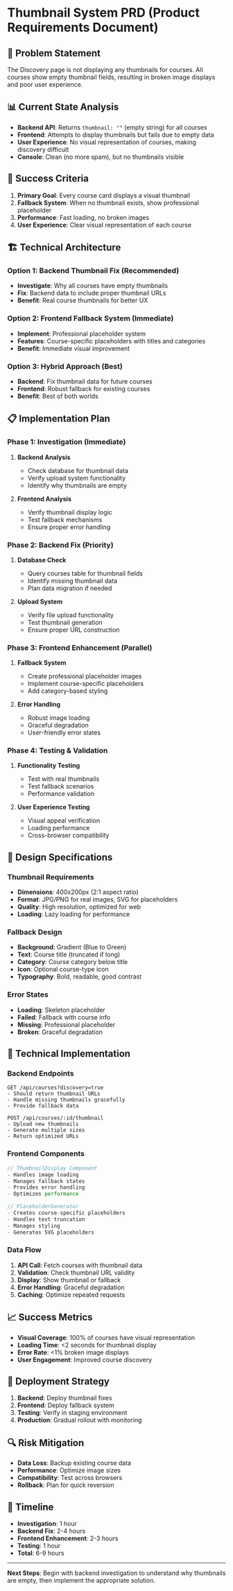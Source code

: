 # Thumbnail System PRD (Product Requirements Document)

## 🎯 **Problem Statement**
The Discovery page is not displaying any thumbnails for courses. All courses show empty thumbnail fields, resulting in broken image displays and poor user experience.

## 📊 **Current State Analysis**
- **Backend API**: Returns `thumbnail: ""` (empty string) for all courses
- **Frontend**: Attempts to display thumbnails but fails due to empty data
- **User Experience**: No visual representation of courses, making discovery difficult
- **Console**: Clean (no more spam), but no thumbnails visible

## 🎯 **Success Criteria**
1. **Primary Goal**: Every course card displays a visual thumbnail
2. **Fallback System**: When no thumbnail exists, show professional placeholder
3. **Performance**: Fast loading, no broken images
4. **User Experience**: Clear visual representation of each course

## 🏗️ **Technical Architecture**

### **Option 1: Backend Thumbnail Fix (Recommended)**
- **Investigate**: Why all courses have empty thumbnails
- **Fix**: Backend data to include proper thumbnail URLs
- **Benefit**: Real course thumbnails for better UX

### **Option 2: Frontend Fallback System (Immediate)**
- **Implement**: Professional placeholder system
- **Features**: Course-specific placeholders with titles and categories
- **Benefit**: Immediate visual improvement

### **Option 3: Hybrid Approach (Best)**
- **Backend**: Fix thumbnail data for future courses
- **Frontend**: Robust fallback for existing courses
- **Benefit**: Best of both worlds

## 📋 **Implementation Plan**

### **Phase 1: Investigation (Immediate)**
1. **Backend Analysis**
   - Check database for thumbnail data
   - Verify upload system functionality
   - Identify why thumbnails are empty

2. **Frontend Analysis**
   - Verify thumbnail display logic
   - Test fallback mechanisms
   - Ensure proper error handling

### **Phase 2: Backend Fix (Priority)**
1. **Database Check**
   - Query courses table for thumbnail fields
   - Identify missing thumbnail data
   - Plan data migration if needed

2. **Upload System**
   - Verify file upload functionality
   - Test thumbnail generation
   - Ensure proper URL construction

### **Phase 3: Frontend Enhancement (Parallel)**
1. **Fallback System**
   - Create professional placeholder images
   - Implement course-specific placeholders
   - Add category-based styling

2. **Error Handling**
   - Robust image loading
   - Graceful degradation
   - User-friendly error states

### **Phase 4: Testing & Validation**
1. **Functionality Testing**
   - Test with real thumbnails
   - Test fallback scenarios
   - Performance validation

2. **User Experience Testing**
   - Visual appeal verification
   - Loading performance
   - Cross-browser compatibility

## 🎨 **Design Specifications**

### **Thumbnail Requirements**
- **Dimensions**: 400x200px (2:1 aspect ratio)
- **Format**: JPG/PNG for real images, SVG for placeholders
- **Quality**: High resolution, optimized for web
- **Loading**: Lazy loading for performance

### **Fallback Design**
- **Background**: Gradient (Blue to Green)
- **Text**: Course title (truncated if long)
- **Category**: Course category below title
- **Icon**: Optional course-type icon
- **Typography**: Bold, readable, good contrast

### **Error States**
- **Loading**: Skeleton placeholder
- **Failed**: Fallback with course info
- **Missing**: Professional placeholder
- **Broken**: Graceful degradation

## 🔧 **Technical Implementation**

### **Backend Endpoints**
```
GET /api/courses?discovery=true
- Should return thumbnail URLs
- Handle missing thumbnails gracefully
- Provide fallback data

POST /api/courses/:id/thumbnail
- Upload new thumbnails
- Generate multiple sizes
- Return optimized URLs
```

### **Frontend Components**
```javascript
// ThumbnailDisplay Component
- Handles image loading
- Manages fallback states
- Provides error handling
- Optimizes performance

// PlaceholderGenerator
- Creates course-specific placeholders
- Handles text truncation
- Manages styling
- Generates SVG placeholders
```

### **Data Flow**
1. **API Call**: Fetch courses with thumbnail data
2. **Validation**: Check thumbnail URL validity
3. **Display**: Show thumbnail or fallback
4. **Error Handling**: Graceful degradation
5. **Caching**: Optimize repeated requests

## 📈 **Success Metrics**
- **Visual Coverage**: 100% of courses have visual representation
- **Loading Time**: <2 seconds for thumbnail display
- **Error Rate**: <1% broken image displays
- **User Engagement**: Improved course discovery

## 🚀 **Deployment Strategy**
1. **Backend**: Deploy thumbnail fixes
2. **Frontend**: Deploy fallback system
3. **Testing**: Verify in staging environment
4. **Production**: Gradual rollout with monitoring

## 🔍 **Risk Mitigation**
- **Data Loss**: Backup existing course data
- **Performance**: Optimize image sizes
- **Compatibility**: Test across browsers
- **Rollback**: Plan for quick reversion

## 📅 **Timeline**
- **Investigation**: 1 hour
- **Backend Fix**: 2-4 hours
- **Frontend Enhancement**: 2-3 hours
- **Testing**: 1 hour
- **Total**: 6-9 hours

---

**Next Steps**: Begin with backend investigation to understand why thumbnails are empty, then implement the appropriate solution.
